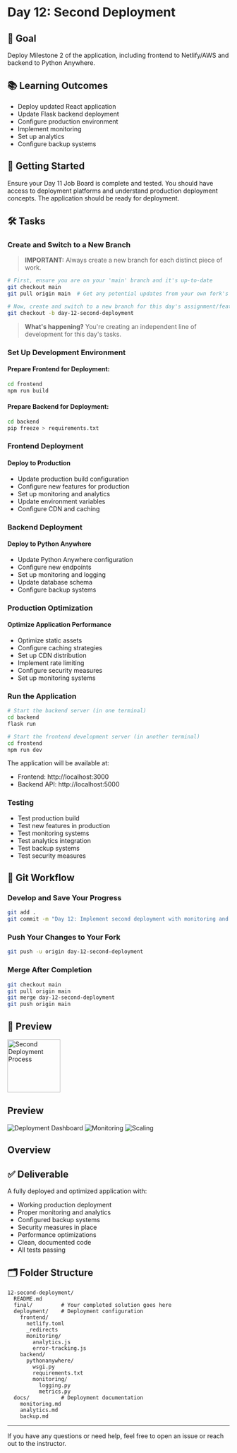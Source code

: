 # Day 12: Second Deployment

## 🎯 Goal

Deploy Milestone 2 of the application, including frontend to Netlify/AWS and backend to Python Anywhere.

## 📚 Learning Outcomes

- Deploy updated React application
- Update Flask backend deployment
- Configure production environment
- Implement monitoring
- Set up analytics
- Configure backup systems

## 🚀 Getting Started

Ensure your Day 11 Job Board is complete and tested. You should have access to deployment platforms and understand production deployment concepts. The application should be ready for deployment.

## 🛠️ Tasks

### Create and Switch to a New Branch

> **IMPORTANT:** Always create a new branch for each distinct piece of work.

```bash
# First, ensure you are on your 'main' branch and it's up-to-date
git checkout main
git pull origin main  # Get any potential updates from your own fork's main

# Now, create and switch to a new branch for this day's assignment/feature
git checkout -b day-12-second-deployment
```

> **What's happening?** You're creating an independent line of development for this day's tasks.

### Set Up Development Environment

#### Prepare Frontend for Deployment:

```bash
cd frontend
npm run build
```

#### Prepare Backend for Deployment:

```bash
cd backend
pip freeze > requirements.txt
```

### Frontend Deployment

#### Deploy to Production

- Update production build configuration
- Configure new features for production
- Set up monitoring and analytics
- Update environment variables
- Configure CDN and caching

### Backend Deployment

#### Deploy to Python Anywhere

- Update Python Anywhere configuration
- Configure new endpoints
- Set up monitoring and logging
- Update database schema
- Configure backup systems

### Production Optimization

#### Optimize Application Performance

- Optimize static assets
- Configure caching strategies
- Set up CDN distribution
- Implement rate limiting
- Configure security measures
- Set up monitoring systems

### Run the Application

```bash
# Start the backend server (in one terminal)
cd backend
flask run

# Start the frontend development server (in another terminal)
cd frontend
npm run dev
```

The application will be available at:

- Frontend: http://localhost:3000
- Backend API: http://localhost:5000

### Testing

- Test production build
- Test new features in production
- Test monitoring systems
- Test analytics integration
- Test backup systems
- Test security measures

## 🔄 Git Workflow

### Develop and Save Your Progress

```bash
git add .
git commit -m "Day 12: Implement second deployment with monitoring and analytics"
```

### Push Your Changes to Your Fork

```bash
git push -u origin day-12-second-deployment
```

### Merge After Completion

```bash
git checkout main
git pull origin main
git merge day-12-second-deployment
git push origin main
```

## 📸 Preview

<img src="second-deployment.png" alt="Second Deployment Process" width="120"/>

## Preview

![Deployment Dashboard](https://i.imgur.com/7SZxGp4.png)
![Monitoring](https://i.imgur.com/8SZxGp5.png)
![Scaling](https://i.imgur.com/9SZxGp6.png)

## Overview

## ✅ Deliverable

A fully deployed and optimized application with:

- Working production deployment
- Proper monitoring and analytics
- Configured backup systems
- Security measures in place
- Performance optimizations
- Clean, documented code
- All tests passing

## 🗂️ Folder Structure

```
12-second-deployment/
  README.md
  final/         # Your completed solution goes here
  deployment/    # Deployment configuration
    frontend/
      netlify.toml
      _redirects
      monitoring/
        analytics.js
        error-tracking.js
    backend/
      pythonanywhere/
        wsgi.py
        requirements.txt
        monitoring/
          logging.py
          metrics.py
  docs/          # Deployment documentation
    monitoring.md
    analytics.md
    backup.md
```

---

If you have any questions or need help, feel free to open an issue or reach out to the instructor.
